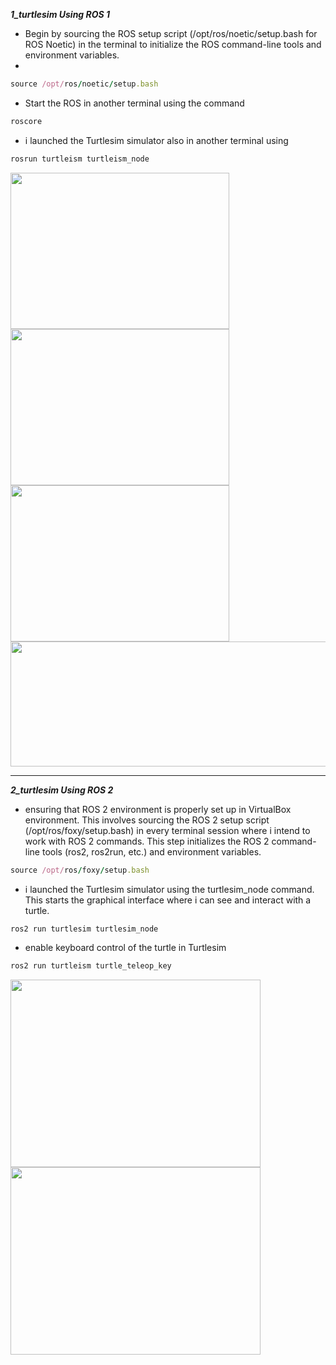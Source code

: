 ***1_turtlesim Using ROS 1***

- Begin by sourcing the ROS setup script (/opt/ros/noetic/setup.bash for ROS Noetic) in the terminal to initialize the ROS command-line tools and environment variables.
- 
```ruby
source /opt/ros/noetic/setup.bash
```

- Start the ROS in another terminal using the command
```ruby
roscore
```

- i launched the Turtlesim simulator also in another terminal using 
```ruby
rosrun turtleism turtleism_node
```



<img src="https://github.com/DeemaEssam/turtlesim_Using_Ros1_And_ROs2/assets/106381596/559b750e-4044-403c-8f30-4ff449cf726a" width="350" height="250">

<img src="https://github.com/DeemaEssam/turtlesim_Using_Ros1_And_ROs2/assets/106381596/2786ee24-6193-4f19-b644-7d396a26f033" width="350" height="250">

<img src="https://github.com/DeemaEssam/turtlesim_Using_Ros1_And_ROs2/assets/106381596/de632460-a13f-48de-9a6f-cf7afb21169d" width="350" height="250">

<img src="https://github.com/DeemaEssam/turtlesim_Using_Ros1_And_ROs2/assets/106381596/05ed329f-c88e-4dac-afda-dc394abaa9d8" width="600" height="200">

****************************************************************************************************************************************************
***2_turtlesim Using ROS 2***

- ensuring that ROS 2 environment is properly set up in VirtualBox environment. This involves sourcing the ROS 2 setup script (/opt/ros/foxy/setup.bash) in every terminal session where i intend to work with ROS 2 commands. This step initializes the ROS 2 command-line tools (ros2, ros2run, etc.) and environment variables.
```ruby
source /opt/ros/foxy/setup.bash
```
- i launched the Turtlesim simulator using the turtlesim_node command. This starts the graphical interface where i can see and interact with a turtle.
```ruby
ros2 run turtlesim turtlesim_node
```
- enable keyboard control of the turtle in Turtlesim
```ruby
ros2 run turtleism turtle_teleop_key
```

<img src="https://github.com/DeemaEssam/turtlesim_Using_Ros1_And_ROs2/assets/106381596/6c21657e-0682-4482-ab19-197a83a22f5c" width="400" height="300">

<img src="https://github.com/DeemaEssam/turtlesim_Using_Ros1_And_ROs2/assets/106381596/38461377-7ee3-40c9-b595-33f3659ae1f4" width="400" height="300">
